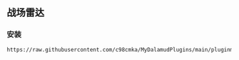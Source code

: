 <h2>战场雷达</h2>
<h3>安装</h3>

```
https://raw.githubusercontent.com/c98cmka/MyDalamudPlugins/main/pluginmaster.json
```
